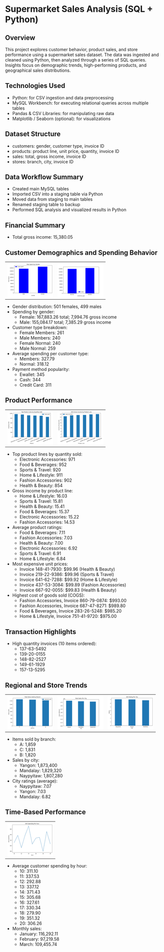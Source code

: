 # Supermarket Sales Analysis (SQL + Python)

## Overview
This project explores customer behavior, product sales, and store performance using a supermarket sales dataset. The data was ingested and cleaned using Python, then analyzed through a series of SQL queries. Insights focus on demographic trends, high-performing products, and geographical sales distributions.

## Technologies Used
- Python: for CSV ingestion and data preprocessing
- MySQL Workbench: for executing relational queries across multiple tables
- Pandas & CSV Libraries: for manipulating raw data
- Matplotlib / Seaborn (optional): for visualizations

## Dataset Structure
- customers: gender, customer type, invoice ID
- products: product line, unit price, quantity, invoice ID
- sales: total, gross income, invoice ID
- stores: branch, city, invoice ID

## Data Workflow Summary
- Created main MySQL tables
- Imported CSV into a staging table via Python
- Moved data from staging to main tables
- Renamed staging table to backup
- Performed SQL analysis and visualized results in Python

## Financial Summary
- Total gross income: 15,380.05

## Customer Demographics and Spending Behavior
<table>
<tr>
<td><img src="Total_spent_gender.png" alt='spent by gender graph' width='150'></td>
<td><img src="total_spent_customer_type.png" width='150'></td>
</tr>
</table>  

- Gender distribution: 501 females, 499 males
- Spending by gender:
  - Female: 167,883.26 total; 7,994.76 gross income
  - Male: 155,084.17 total; 7,385.29 gross income
- Customer type breakdown:
  - Female Members: 261
  - Male Members: 240
  - Female Normal: 240
  - Male Normal: 259
- Average spending per customer type:
  - Members: 327.79
  - Normal: 318.12
- Payment method popularity:
  - Ewallet: 345
  - Cash: 344
  - Credit Card: 311

## Product Performance
<table>
<tr>
<td><img src="top_products_by_quantity.png" alt='top products by quantity sold' width='150'></td>
<td><img src="avg_income_product_line.png" width='150'></td>
</tr>
</table>

- Top product lines by quantity sold:
  - Electronic Accessories: 971
  - Food & Beverages: 952
  - Sports & Travel: 920
  - Home & Lifestyle: 911
  - Fashion Accessories: 902
  - Health & Beauty: 854
- Gross income by product line:
  - Home & Lifestyle: 16.03
  - Sports & Travel: 15.81
  - Health & Beauty: 15.41
  - Food & Beverages: 15.37
  - Electronic Accessories: 15.22
  - Fashion Accessories: 14.53
- Average product ratings:
  - Food & Beverages: 7.11
  - Fashion Accessories: 7.03
  - Health & Beauty: 7.00
  - Electronic Accessories: 6.92
  - Sports & Travel: 6.91
  - Home & Lifestyle: 6.84
- Most expensive unit prices:
  - Invoice 148-41-7930: $99.96 (Health & Beauty)
  - Invoice 219-22-9386: $99.96 (Sports & Travel)
  - Invoice 641-62-7288: $99.92 (Home & Lifestyle)
  - Invoice 437-53-3084: $99.89 (Fashion Accessories)
  - Invoice 667-92-0055: $99.83 (Health & Beauty)
- Highest cost of goods sold (COGS):
  - Fashion Accessories, Invoice 860-79-0874: $993.00
  - Fashion Accessories, Invoice 687-47-8271: $989.80
  - Food & Beverages, Invoice 283-26-5248: $985.20
  - Home & Lifestyle, Invoice 751-41-9720: $975.00

## Transaction Highlights
- High quantity invoices (10 items ordered):
  - 137-63-5492
  - 139-20-0155
  - 148-82-2527
  - 149-61-1929
  - 157-13-5295

## Regional and Store Trends
<table>
<tr>
<td><img src="items_sold_by_branch.png" alt='total of items sold by branch' width='150'></td>
<td><img src="tot_sales_city.png" alt='total sales by city' width='150'></td>
<td><img src="ratings_city.png" alt='ratings avg per city' width='150'></td>
</tr>
</table>

- Items sold by branch:
  - A: 1,859
  - C: 1,831
  - B: 1,820
- Sales by city:
  - Yangon: 1,873,400
  - Mandalay: 1,829,320
  - Naypyitaw: 1,807,280
- City ratings (average):
  - Naypyitaw: 7.07
  - Yangon: 7.03
  - Mandalay: 6.82

## Time-Based Performance
<table>
<tr>
<td><img src="spending_per_hour_avg.png" alt='avg spent per hour' width='150'></td>
</tr>
</table>

- Average customer spending by hour:
  - 10: 311.10
  - 11: 337.53
  - 12: 292.88
  - 13: 337.12
  - 14: 371.43
  - 15: 305.68
  - 16: 327.61
  - 17: 330.34
  - 18: 279.90
  - 19: 351.32
  - 20: 306.26
- Monthly sales:
  - January: 116,292.11
  - February: 97,219.58
  - March: 109,455.74


